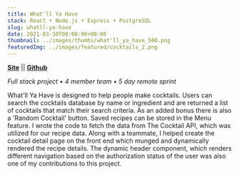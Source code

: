 ```yaml
---
title: What'll Ya Have
stack: React • Node.js • Express • PostgreSQL
slug: whatll-ya-have
date: 2021-03-30T00:00:00+00:00
thumbnail: ../images/thumbs/what'll_ya_have_500.png
featuredImg: ../images/featured/cocktails_2.png
---
```


**[Site](https://xenodochial-mcclintock-cdfcd8.netlify.app/)** || **[Github](https://github.com/team-cocktails)**

*Full stack project • 4 member team • 5 day remote sprint*

What'll Ya Have is designed to help people make cocktails. Users can search the cocktails database by name or ingredient and are returned a list of cocktails that match their search criteria. As an added bonus there is also a 'Random Cocktail' button.  Saved recipes can be stored in the Menu feature.  I wrote the code to fetch the data from The Cocktail API, which was utilized for our recipe data.  Along with a teammate, I helped create the cocktail detail page on the front end which munged and dynamically rendered the recipe details. The dynamic header component, which renders different navigation based on the authorization status of the user was also one of my contributions to this project.   